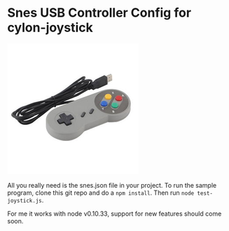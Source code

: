 # Snes USB Controller Config for cylon-joystick

![alt tag](./s-l300.jpg)

All you really need is the snes.json file in your project. To run the sample program, clone this git repo and do a `npm install`. Then run `node test-joystick.js`.

For me it works with node v0.10.33, support for new features should come soon.
